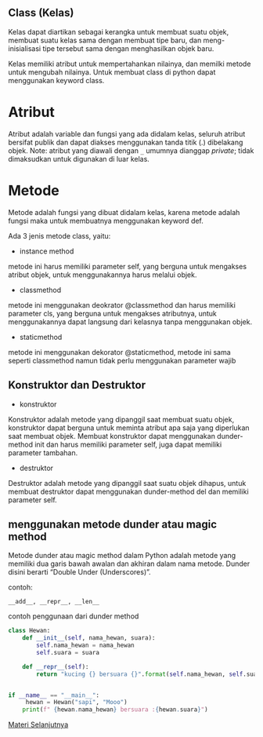 ## Class (Kelas)

Kelas dapat diartikan sebagai kerangka untuk membuat suatu objek, membuat suatu kelas sama dengan membuat tipe baru, dan meng-inisialisasi tipe tersebut sama dengan menghasilkan objek baru.

Kelas memiliki atribut untuk mempertahankan nilainya, dan memilki metode untuk mengubah nilainya. Untuk membuat class di python dapat menggunakan keyword class.

# Atribut

Atribut adalah variable dan fungsi yang ada didalam kelas, seluruh atribut bersifat publik dan dapat diakses menggunakan tanda titik (.) dibelakang objek. Note: atribut yang diawali dengan `_` umumnya dianggap *private*; tidak dimaksudkan untuk digunakan di luar kelas.

# Metode 

Metode adalah fungsi yang dibuat didalam kelas, karena metode adalah fungsi maka untuk membuatnya menggunakan keyword def.

Ada 3 jenis metode class, yaitu:

- instance method

metode ini harus memiliki parameter self, yang berguna untuk mengakses atribut objek, untuk menggunakannya harus melalui objek.

- classmethod

metode ini menggunakan deokrator @classmethod dan harus memiliki parameter cls, yang berguna untuk mengakses atributnya, untuk menggunakannya dapat langsung dari kelasnya tanpa menggunakan objek.

- staticmethod

metode ini menggunakan dekorator @staticmethod, metode ini sama seperti classmethod namun tidak perlu menggunakan parameter wajib

## Konstruktor dan Destruktor

- konstruktor

Konstruktor adalah metode yang dipanggil saat membuat suatu objek, konstruktor dapat berguna untuk meminta atribut apa saja yang diperlukan saat membuat objek. Membuat konstruktor dapat menggunakan dunder-method init dan harus memiliki parameter self, juga dapat memiliki parameter tambahan.

- destruktor

Destruktor adalah metode yang dipanggil saat suatu objek dihapus, untuk membuat destruktor dapat menggunakan dunder-method del dan memiliki parameter self.


## menggunakan metode dunder atau magic method
Metode dunder atau magic method dalam Python adalah metode yang memiliki dua garis bawah awalan dan akhiran dalam nama metode. Dunder disini berarti “Double Under (Underscores)”.

contoh:
```
__add__, __repr__, __len__
```

contoh penggunaan dari dunder method
```python
class Hewan:
    def __init__(self, nama_hewan, suara):
        self.nama_hewan = nama_hewan
        self.suara = suara

    def __repr__(self):
        return "kucing {} bersuara {}".format(self.nama_hewan, self.suara)


if __name__ == "__main__":
     hewan = Hewan("sapi", "Mooo")
    print(f" {hewan.nama_hewan} bersuara :{hewan.suara}")
```
[Materi Selanjutnya](../17_inheritance)